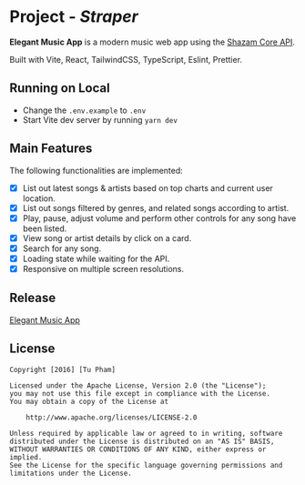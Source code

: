 # Project - *Straper*

**Elegant Music App** is a modern music web app using the [Shazam Core API](https://rapidapi.com/tipsters/api/shazam-core).

Built with Vite, React, TailwindCSS, TypeScript, Eslint, Prettier.

## Running on Local
- Change the `.env.example` to `.env`
- Start Vite dev server by running `yarn dev`

## Main Features

The following functionalities are implemented:

- [x] List out latest songs & artists based on top charts and current user location.
- [x] List out songs filtered by genres, and related songs according to artist.
- [x] Play, pause, adjust volume and perform other controls for any song have been listed.
- [x] View song or artist details by click on a card.
- [x] Search for any song.
- [x] Loading state while waiting for the API.
- [x] Responsive on multiple screen resolutions.

## Release
[Elegant Music App](https://elegant-music-app.netlify.app/)


## License

    Copyright [2016] [Tu Pham]

    Licensed under the Apache License, Version 2.0 (the "License");
    you may not use this file except in compliance with the License.
    You may obtain a copy of the License at

        http://www.apache.org/licenses/LICENSE-2.0

    Unless required by applicable law or agreed to in writing, software
    distributed under the License is distributed on an "AS IS" BASIS,
    WITHOUT WARRANTIES OR CONDITIONS OF ANY KIND, either express or implied.
    See the License for the specific language governing permissions and
    limitations under the License.
